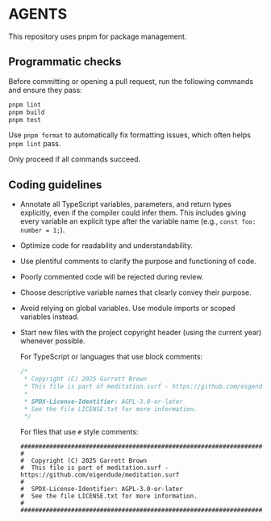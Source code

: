 # AGENTS

This repository uses pnpm for package management.

## Programmatic checks

Before committing or opening a pull request, run the following commands and ensure they pass:

```sh
pnpm lint
pnpm build
pnpm test
```

Use `pnpm format` to automatically fix formatting issues, which often helps
`pnpm lint` pass.

Only proceed if all commands succeed.

## Coding guidelines

- Annotate all TypeScript variables, parameters, and return types explicitly,
  even if the compiler could infer them. This includes giving every variable
  an explicit type after the variable name (e.g., `const foo: number = 1;`).
- Optimize code for readability and understandability.
- Use plentiful comments to clarify the purpose and functioning of code.
- Poorly commented code will be rejected during review.
- Choose descriptive variable names that clearly convey their purpose.
- Avoid relying on global variables. Use module imports or scoped variables
  instead.
- Start new files with the project copyright header (using the current year) whenever possible.

  For TypeScript or languages that use block comments:

  ```ts
  /*
   * Copyright (C) 2025 Garrett Brown
   * This file is part of meditation.surf - https://github.com/eigendude/meditation.surf
   *
   * SPDX-License-Identifier: AGPL-3.0-or-later
   * See the file LICENSE.txt for more information.
   */
  ```

  For files that use `#` style comments:

  ```
  ################################################################################
  #
  #  Copyright (C) 2025 Garrett Brown
  #  This file is part of meditation.surf - https://github.com/eigendude/meditation.surf
  #
  #  SPDX-License-Identifier: AGPL-3.0-or-later
  #  See the file LICENSE.txt for more information.
  #
  ################################################################################
  ```
